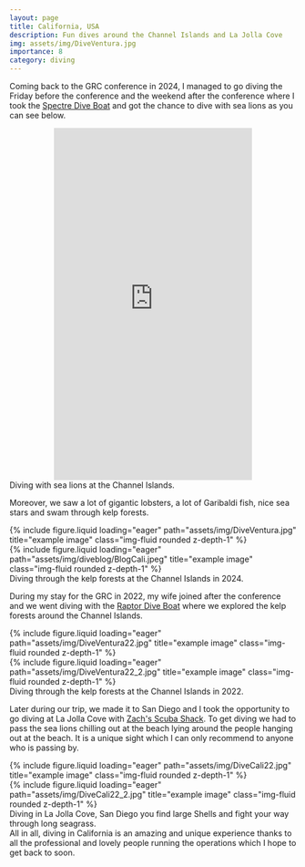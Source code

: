 ```yaml
---
layout: page
title: California, USA
description: Fun dives around the Channel Islands and La Jolla Cove
img: assets/img/DiveVentura.jpg
importance: 8
category: diving
---
```


Coming back to the GRC conference in 2024, I managed to go diving the Friday before the conference and the weekend after the conference where I took the [Spectre Dive Boat](https://www.spectreboat.com) and got the chance to dive with sea lions as you can see below.

<div style="margin:0 auto; text-align:center">
<iframe width="348" height="618" src="https://www.youtube.com/embed/J0PHV1MCHRU" title="Swimming with Sea Lions at the Channel Islands" frameborder="0" allow="accelerometer; autoplay; clipboard-write; encrypted-media; gyroscope; picture-in-picture; web-share" referrerpolicy="strict-origin-when-cross-origin" allowfullscreen></iframe>
</div>
<div class="caption">
    Diving with sea lions at the Channel Islands.
</div>

Moreover, we saw a lot of gigantic lobsters, a lot of Garibaldi fish, nice sea stars and swam through kelp forests.

<div class="row">
    <div class="col-sm mt-3 mt-md-0">
        {% include figure.liquid loading="eager" path="assets/img/DiveVentura.jpg" title="example image" class="img-fluid rounded z-depth-1" %}
    </div>
    <div class="col-sm mt-3 mt-md-0">
        {% include figure.liquid loading="eager" path="assets/img/diveblog/BlogCali.jpeg" title="example image" class="img-fluid rounded z-depth-1" %}
    </div>
</div>
<div class="caption">
    Diving through the kelp forests at the Channel Islands in 2024.
</div>

During my stay for the GRC in 2022, my wife joined after the conference and we went diving with the [Raptor Dive Boat](https://venturadive.com/) where we explored the kelp forests around the Channel Islands.

<div class="row">
    <div class="col-sm mt-3 mt-md-0">
        {% include figure.liquid loading="eager" path="assets/img/DiveVentura22.jpg" title="example image" class="img-fluid rounded z-depth-1" %}
    </div>
    <div class="col-sm mt-3 mt-md-0">
        {% include figure.liquid loading="eager" path="assets/img/DiveVentura22_2.jpg" title="example image" class="img-fluid rounded z-depth-1" %}
    </div>
</div>
<div class="caption">
    Diving through the kelp forests at the Channel Islands in 2022.
</div>

Later during our trip, we made it to San Diego and I took the opportunity to go diving at La Jolla Cove with [Zach's Scuba Shack](https://www.zachsscubashack.com). To get diving we had to pass the sea lions chilling out at the beach lying around the people hanging out at the beach. It is a unique sight which I can only recommend to anyone who is passing by.
<div class="row">
    <div class="col-sm mt-3 mt-md-0">
        {% include figure.liquid loading="eager" path="assets/img/DiveCali22.jpg" title="example image" class="img-fluid rounded z-depth-1" %}
    </div>
    <div class="col-sm mt-3 mt-md-0">
        {% include figure.liquid loading="eager" path="assets/img/DiveCali22_2.jpg" title="example image" class="img-fluid rounded z-depth-1" %}
    </div>
</div>
<div class="caption">
    Diving in La Jolla Cove, San Diego you find large Shells and fight your way through long seagrass.
</div>
All in all, diving in California is an amazing and unique experience thanks to all the professional and lovely people running the operations which I hope to get back to soon.
